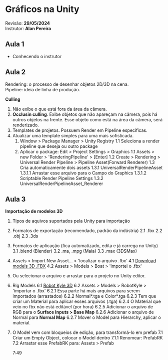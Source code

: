# Gráficos na Unity
Revisão: **29/05/2024**<br>
Instrutor: **Alan Pereira**<br>

## Aula 1

- Conhecendo o instrutor

## Aula 2

Rendering: o processo de desenhar objetos 2D/3D na cena.<br>
Pipeline: ideia de linha de produção.<br>

**Culling**<br>
1. Não exibe o que está fora da área da câmera.
2. **Occlusin culling**. Exibe objetos que não apareçam na câmera, pois há outros objetos na frente. Esse objeto como está na área da câmera, será renderizado.
3. Templates de projetos. Possuem Render em Pipeline específicas.
4. Atualizar uma template simples para uma mais sofisticada.
    1. Window > Package Manager > Unity Registry
        1.1 Seleciona a render pipeline que deseja ou outro package
    2. Aplicar o package: Edit > Project Settings > Graphics
        1.1 Assets > new Folder > 'RenderingPipeline' > [Enter]
        1.2 Create > Rendering > Universal Render Pipeline > Pipeline Asset(Forward Renderer)
        1.3 Cria automaticamente dois assets
            1.3.1 UniversalRenderPipelineAsset
                1.3.1.1 Arrastar esse arquivo para o Campo do Graphics
                1.3.1.2 Scriptable Render Pipeline Settings
            1.3.2 UniversalRenderPipelineAsset_Renderer

## Aula 3

**Importação de modelos 3D**
1. Tipos de aquivos suportados pela Unity para importação
2. Formatos de exportação (recomendado, padrão da indústria)
    2.1 .fbx
    2.2 .obj
    2.3 .3ds
3. Formatos de aplicação (fica automatizado, edita e já carrega no Unity)
    3.1 .blend (Blender)
    3.2 .ma, .mpg (Maia)
    3.3 .max (3DSMax)
4. Assets > Import New Asset... > 'localizar o arquivo .fbx'
    4.1 [Download models 3D .FBX](https://free3d.com/3d-models/fbx)
    4.2 Assets > Models > Boat > 'importei o .fbx'
5. Ou selecionar o arquivo e arrastar para o projeto no Unity editor.
6. Rig Models
    6.1 [Robot Kyle 3D](https://rigmodels.com/model.php?view=Robot_Kyle-3d-model__208238ef467444a6a43fdc7983470162&manualsearch=1)
    6.2  Assets > Models > RobotKyle > 'importar o .fbx'
        6.2.1 Essa parte há mais arquivos para serem importados (arrastados)
        6.2.2 Normal*.tga e Color*.tga
        6.2.3 Tem que criar um Material para aplicar esses arquivos (.tga)
        6.2.4 O Material que veio no fbx não está editável (por hora)
        6.2.5 Adicionar o arquivo de RGB para o **Surface Inputs > Base Map**
        6.2.6 Adicionar o arquivo de Normal para **Normal Map**
        6.2.7 Mover o Model para Hierarchy, aplicar o material.
7. O Model vem com bloqueios de edição, para transformá-lo em prefab
    7.1 Criar um Empty Object, colocar o Model dentro
        7.1.1 Renomear: PrefabRK
    7.2 Arrastar esse PrefabRK para: Assets > Prefab

    7:49

